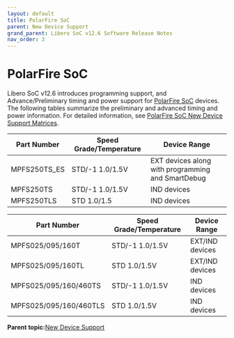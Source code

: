 ```yaml
---
layout: default
title: PolarFire SoC
parent: New Device Support
grand_parent: Libero SoC v12.6 Software Release Notes
nav_order: 3
---
```

# PolarFire SoC

Libero SoC v12.6 introduces programming support, and Advance/Preliminary timing and power support for [PolarFire SoC](https://www.microsemi.com/product-directory/soc-fpgas/5498-polarfire-soc-fpga) devices. The following tables summarize the preliminary and advanced timing and power information. For detailed information, see [PolarFire SoC New Device Support Matrices](GUID-EE12A1FA-E0C6-4D12-8BDA-3EDC05C27952.md).

|Part Number|Speed Grade/Temperature|Device Range|
|-----------|-----------------------|------------|
|MPFS250TS\_ES|STD/-1 1.0/1.5V|EXT devices along with programming and SmartDebug|
|MPFS250TS|STD/-1 1.0/1.5V|IND devices|
|MPFS250TLS|STD 1.0/1.5|IND devices|

|Part Number|Speed Grade/Temperature|Device Range|
|-----------|-----------------------|------------|
|MPFS025/095/160T|STD/-1 1.0/1.5V|EXT/IND devices|
|MPFS025/095/160TL|STD 1.0/1.5V|EXT/IND devices|
|MPFS025/095/160/460TS|STD/-1 1.0/1.5V|IND devices|
|MPFS025/095/160/460TLS|STD 1.0/1.5V|IND devices|



**Parent topic:**[New Device Support](GUID-848E4FCE-4908-4CC6-BBDC-8F915A72ADB8.md)


